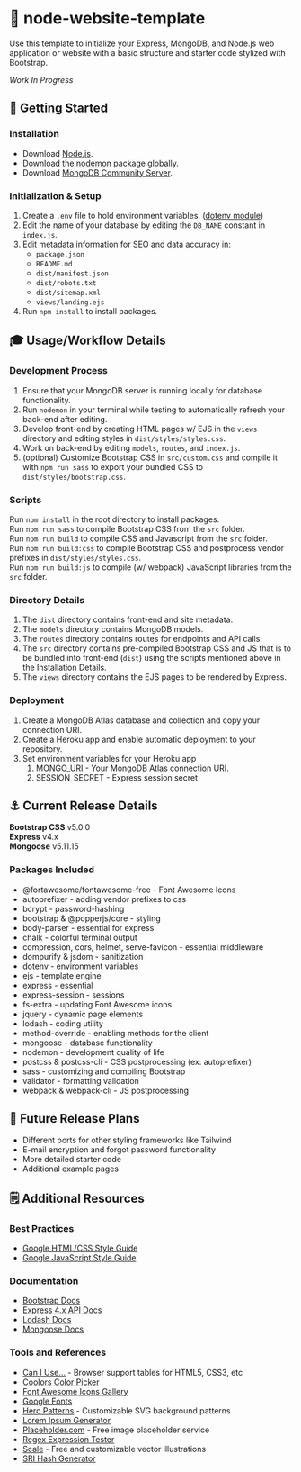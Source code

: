 # 📝 node-website-template
Use this template to initialize your Express, MongoDB, and Node.js web application or website with a basic structure and starter code stylized with Bootstrap.

*Work In Progress*

## 🚀 Getting Started
### Installation
* Download [Node.js](https://nodejs.org/en/download/).   
* Download the [nodemon](https://www.npmjs.com/package/nodemon) package globally.  
* Download [MongoDB Community Server](https://www.mongodb.com/try/download/community).

### Initialization & Setup
1. Create a `.env` file to hold environment variables. ([dotenv module](https://www.npmjs.com/package/dotenv))
2. Edit the name of your database by editing the `DB_NAME` constant in `index.js`.
3. Edit metadata information for SEO and data accuracy in:
   * `package.json`
   * `README.md` 
   * `dist/manifest.json`
   * `dist/robots.txt`
   * `dist/sitemap.xml`
   * `views/landing.ejs`
4. Run `npm install` to install packages.

## 🎓 Usage/Workflow Details
### Development Process
1. Ensure that your MongoDB server is running locally for database functionality. 
2. Run `nodemon` in your terminal while testing to automatically refresh your back-end after editing.  
3. Develop front-end by creating HTML pages w/ EJS in the `views` directory and editing styles in `dist/styles/styles.css`.
4. Work on back-end by editing `models`, `routes`, and `index.js`.
5. (optional) Customize Bootstrap CSS in `src/custom.css` and compile it with `npm run sass` to export your bundled CSS to `dist/styles/bootstrap.css`.

### Scripts
Run `npm install` in the root directory to install packages.  
Run `npm run sass` to compile Bootstrap CSS from the `src` folder.  
Run `npm run build` to compile CSS and Javascript from the `src` folder.  
Run `npm run build:css` to compile Bootstrap CSS and postprocess vendor prefixes in `dist/styles/styles.css`.  
Run `npm run build:js` to compile (w/ webpack) JavaScript libraries from the `src` folder.

### Directory Details
1. The `dist` directory contains front-end and site metadata.
2. The `models` directory contains MongoDB models.
3. The `routes` directory contains routes for endpoints and API calls.
4. The `src` directory contains pre-compiled Bootstrap CSS and JS that is to be bundled into front-end (`dist`) using the
   scripts mentioned above in the Installation Details.
5. The `views` directory contains the EJS pages to be rendered by Express.

### Deployment
1. Create a MongoDB Atlas database and collection and copy your connection URI. 
2. Create a Heroku app and enable automatic deployment to your repository.
3. Set environment variables for your Heroku app
   1. MONGO_URI - Your MongoDB Atlas connection URI.
   2. SESSION_SECRET - Express session secret

## ⚓ Current Release Details
**Bootstrap CSS** v5.0.0  
**Express** v4.x  
**Mongoose** v5.11.15  

### Packages Included
* @fortawesome/fontawesome-free - Font Awesome Icons
* autoprefixer - adding vendor prefixes to css
* bcrypt - password-hashing
* bootstrap & @popperjs/core - styling
* body-parser - essential for express
* chalk - colorful terminal output
* compression, cors, helmet, serve-favicon - essential middleware
* dompurify & jsdom - sanitization
* dotenv - environment variables
* ejs - template engine
* express - essential
* express-session - sessions
* fs-extra - updating Font Awesome icons
* jquery - dynamic page elements
* lodash - coding utility
* method-override - enabling methods for the client
* mongoose - database functionality
* nodemon - development quality of life
* postcss & postcss-cli - CSS postprocessing (ex: autoprefixer)
* sass - customizing and compiling Bootstrap
* validator - formatting validation
* webpack & webpack-cli - JS postprocessing

## 📅 Future Release Plans
* Different ports for other styling frameworks like Tailwind
* E-mail encryption and forgot password functionality
* More detailed starter code
* Additional example pages

## 🗒️ Additional Resources
### Best Practices
* [Google HTML/CSS Style Guide](https://google.github.io/styleguide/htmlcssguide.html)
* [Google JavaScript Style Guide](https://google.github.io/styleguide/jsguide.html)
  
### Documentation
* [Bootstrap Docs](https://getbootstrap.com/)
* [Express 4.x API Docs](https://expressjs.com/en/4x/api.html)
* [Lodash Docs](https://lodash.com/docs/4.17.15)  
* [Mongoose Docs](https://mongoosejs.com/docs/api.html)  
  
### Tools and References
* [Can I Use...](https://caniuse.com) - Browser support tables for HTML5, CSS3, etc
* [Coolors Color Picker](https://coolors.co/a8ab66)
* [Font Awesome Icons Gallery](https://fontawesome.com/icons?d=gallery&m=free)
* [Google Fonts](https://fonts.google.com/)
* [Hero Patterns](https://www.heropatterns.com/) - Customizable SVG background patterns
* [Lorem Ipsum Generator](https://www.lipsum.com/)
* [Placeholder.com](https://placeholder.com) - Free image placeholder service
* [Regex Expression Tester](https://regex101.com/)
* [Scale](https://2.flexiple.com/scale/all-illustrations) - Free and customizable vector illustrations
* [SRI Hash Generator](https://www.srihash.org)   